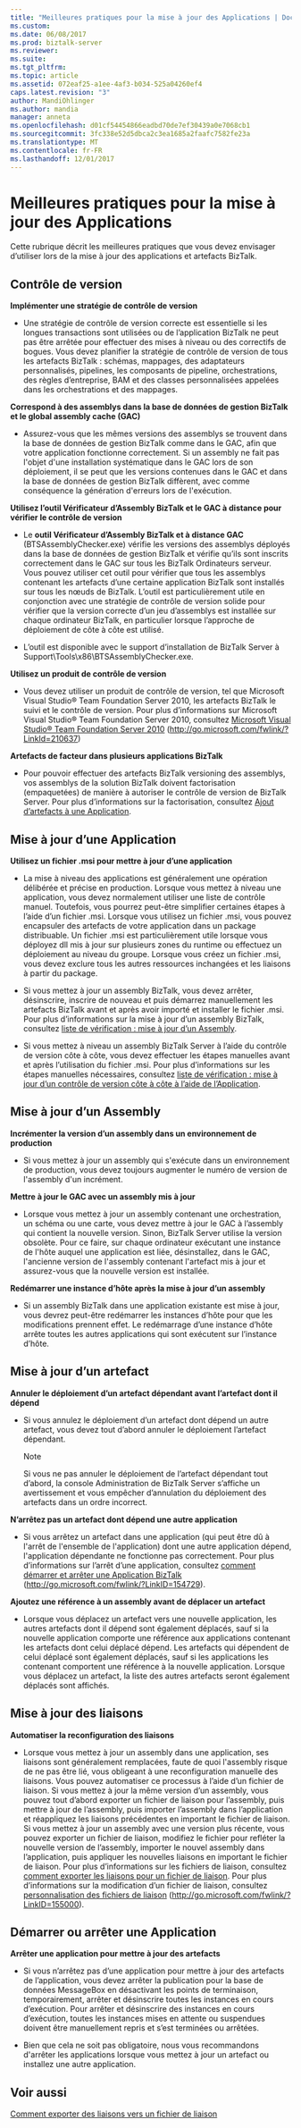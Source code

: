 ```yaml
---
title: "Meilleures pratiques pour la mise à jour des Applications | Documents Microsoft"
ms.custom: 
ms.date: 06/08/2017
ms.prod: biztalk-server
ms.reviewer: 
ms.suite: 
ms.tgt_pltfrm: 
ms.topic: article
ms.assetid: 072eaf25-a1ee-4af3-b034-525a04260ef4
caps.latest.revision: "3"
author: MandiOhlinger
ms.author: mandia
manager: anneta
ms.openlocfilehash: d01cf54454866eadbd70de7ef30439a0e7068cb1
ms.sourcegitcommit: 3fc338e52d5dbca2c3ea1685a2faafc7582fe23a
ms.translationtype: MT
ms.contentlocale: fr-FR
ms.lasthandoff: 12/01/2017
---
```

# <a name="best-practices-for-updating-applications"></a>Meilleures pratiques pour la mise à jour des Applications
Cette rubrique décrit les meilleures pratiques que vous devez envisager d’utiliser lors de la mise à jour des applications et artefacts BizTalk.  
  
## <a name="versioning"></a>Contrôle de version  
 **Implémenter une stratégie de contrôle de version**  
  
-   Une stratégie de contrôle de version correcte est essentielle si les longues transactions sont utilisées ou de l’application BizTalk ne peut pas être arrêtée pour effectuer des mises à niveau ou des correctifs de bogues. Vous devez planifier la stratégie de contrôle de version de tous les artefacts BizTalk : schémas, mappages, des adaptateurs personnalisés, pipelines, les composants de pipeline, orchestrations, des règles d’entreprise, BAM et des classes personnalisées appelées dans les orchestrations et des mappages.  
  
 **Correspond à des assemblys dans la base de données de gestion BizTalk et le global assembly cache (GAC)**  
  
-   Assurez-vous que les mêmes versions des assemblys se trouvent dans la base de données de gestion BizTalk comme dans le GAC, afin que votre application fonctionne correctement. Si un assembly ne fait pas l'objet d'une installation systématique dans le GAC lors de son déploiement, il se peut que les versions contenues dans le GAC et dans la base de données de gestion BizTalk diffèrent, avec comme conséquence la génération d'erreurs lors de l'exécution.  
  
 **Utilisez l’outil Vérificateur d’Assembly BizTalk et le GAC à distance pour vérifier le contrôle de version**  
  
-   Le **outil Vérificateur d’Assembly BizTalk et à distance GAC** (BTSAssemblyChecker.exe) vérifie les versions des assemblys déployés dans la base de données de gestion BizTalk et vérifie qu’ils sont inscrits correctement dans le GAC sur tous les BizTalk Ordinateurs serveur. Vous pouvez utiliser cet outil pour vérifier que tous les assemblys contenant les artefacts d’une certaine application BizTalk sont installés sur tous les nœuds de BizTalk. L’outil est particulièrement utile en conjonction avec une stratégie de contrôle de version solide pour vérifier que la version correcte d’un jeu d’assemblys est installée sur chaque ordinateur BizTalk, en particulier lorsque l’approche de déploiement de côte à côte est utilisé.  
  
-   L’outil est disponible avec le support d’installation de BizTalk Server à Support\Tools\x86\BTSAssemblyChecker.exe.  
  
 **Utilisez un produit de contrôle de version**  
  
-   Vous devez utiliser un produit de contrôle de version, tel que Microsoft Visual Studio® Team Foundation Server 2010, les artefacts BizTalk le suivi et le contrôle de version. Pour plus d’informations sur Microsoft Visual Studio® Team Foundation Server 2010, consultez [Microsoft Visual Studio® Team Foundation Server 2010](http://go.microsoft.com/fwlink/?LinkId=210637) (http://go.microsoft.com/fwlink/?LinkId=210637)  
  
 **Artefacts de facteur dans plusieurs applications BizTalk**  
  
-   Pour pouvoir effectuer des artefacts BizTalk versioning des assemblys, vos assemblys de la solution BizTalk doivent factorisation (empaquetées) de manière à autoriser le contrôle de version de BizTalk Server. Pour plus d’informations sur la factorisation, consultez [Ajout d’artefacts à une Application](../technical-guides/adding-artifacts-to-an-application.md).  
  
## <a name="updating-an-application"></a>Mise à jour d’une Application  
 **Utilisez un fichier .msi pour mettre à jour d’une application**  
  
-   La mise à niveau des applications est généralement une opération délibérée et précise en production. Lorsque vous mettez à niveau une application, vous devez normalement utiliser une liste de contrôle manuel. Toutefois, vous pourrez peut-être simplifier certaines étapes à l’aide d’un fichier .msi. Lorsque vous utilisez un fichier .msi, vous pouvez encapsuler des artefacts de votre application dans un package distribuable. Un fichier .msi est particulièrement utile lorsque vous déployez dll mis à jour sur plusieurs zones du runtime ou effectuez un déploiement au niveau du groupe. Lorsque vous créez un fichier .msi, vous devez exclure tous les autres ressources inchangées et les liaisons à partir du package.  
  
-   Si vous mettez à jour un assembly BizTalk, vous devez arrêter, désinscrire, inscrire de nouveau et puis démarrez manuellement les artefacts BizTalk avant et après avoir importé et installer le fichier .msi. Pour plus d’informations sur la mise à jour d’un assembly BizTalk, consultez [liste de vérification : mise à jour d’un Assembly](../technical-guides/checklist-updating-an-assembly.md).  
  
-   Si vous mettez à niveau un assembly BizTalk Server à l’aide du contrôle de version côte à côte, vous devez effectuer les étapes manuelles avant et après l’utilisation du fichier .msi. Pour plus d’informations sur les étapes manuelles nécessaires, consultez [liste de vérification : mise à jour d’un contrôle de version côte à côte à l’aide de l’Application](../technical-guides/checklist-updating-an-application-using-side-by-side-versioning.md).  
  
## <a name="updating-an-assembly"></a>Mise à jour d’un Assembly  
 **Incrémenter la version d’un assembly dans un environnement de production**  
  
-   Si vous mettez à jour un assembly qui s'exécute dans un environnement de production, vous devez toujours augmenter le numéro de version de l'assembly d'un incrément.  
  
 **Mettre à jour le GAC avec un assembly mis à jour**  
  
-   Lorsque vous mettez à jour un assembly contenant une orchestration, un schéma ou une carte, vous devez mettre à jour le GAC à l’assembly qui contient la nouvelle version. Sinon, BizTalk Server utilise la version obsolète. Pour ce faire, sur chaque ordinateur exécutant une instance de l'hôte auquel une application est liée, désinstallez, dans le GAC, l'ancienne version de l'assembly contenant l'artefact mis à jour et assurez-vous que la nouvelle version est installée.  
  
 **Redémarrer une instance d’hôte après la mise à jour d’un assembly**  
  
-   Si un assembly BizTalk dans une application existante est mise à jour, vous devrez peut-être redémarrer les instances d’hôte pour que les modifications prennent effet. Le redémarrage d’une instance d’hôte arrête toutes les autres applications qui sont exécutent sur l’instance d’hôte.  
  
## <a name="updating-an-artifact"></a>Mise à jour d’un artefact  
 **Annuler le déploiement d’un artefact dépendant avant l’artefact dont il dépend**  
  
-   Si vous annulez le déploiement d’un artefact dont dépend un autre artefact, vous devez tout d’abord annuler le déploiement l’artefact dépendant.  
  
    > [!NOTE]  
    >  Si vous ne pas annuler le déploiement de l’artefact dépendant tout d’abord, la console Administration de BizTalk Server s’affiche un avertissement et vous empêcher d’annulation du déploiement des artefacts dans un ordre incorrect.  
  
 **N’arrêtez pas un artefact dont dépend une autre application**  
  
-   Si vous arrêtez un artefact dans une application (qui peut être dû à l'arrêt de l'ensemble de l'application) dont une autre application dépend, l'application dépendante ne fonctionne pas correctement. Pour plus d’informations sur l’arrêt d’une application, consultez [comment démarrer et arrêter une Application BizTalk](http://go.microsoft.com/fwlink/?LinkID=154729) (http://go.microsoft.com/fwlink/?LinkID=154729).  
  
 **Ajoutez une référence à un assembly avant de déplacer un artefact**  
  
-   Lorsque vous déplacez un artefact vers une nouvelle application, les autres artefacts dont il dépend sont également déplacés, sauf si la nouvelle application comporte une référence aux applications contenant les artefacts dont celui déplacé dépend. Les artefacts qui dépendent de celui déplacé sont également déplacés, sauf si les applications les contenant comportent une référence à la nouvelle application. Lorsque vous déplacez un artefact, la liste des autres artefacts seront également déplacés sont affichés.  
  
## <a name="updating-bindings"></a>Mise à jour des liaisons  
 **Automatiser la reconfiguration des liaisons**  
  
-   Lorsque vous mettez à jour un assembly dans une application, ses liaisons sont généralement remplacées, faute de quoi l'assembly risque de ne pas être lié, vous obligeant à une reconfiguration manuelle des liaisons. Vous pouvez automatiser ce processus à l’aide d’un fichier de liaison. Si vous mettez à jour la même version d’un assembly, vous pouvez tout d’abord exporter un fichier de liaison pour l’assembly, puis mettre à jour de l’assembly, puis importer l’assembly dans l’application et réappliquez les liaisons précédentes en important le fichier de liaison. Si vous mettez à jour un assembly avec une version plus récente, vous pouvez exporter un fichier de liaison, modifiez le fichier pour refléter la nouvelle version de l’assembly, importer le nouvel assembly dans l’application, puis appliquer les nouvelles liaisons en important le fichier de liaison. Pour plus d’informations sur les fichiers de liaison, consultez [comment exporter les liaisons pour un fichier de liaison](../technical-guides/how-to-export-bindings-to-a-binding-file.md). Pour plus d’informations sur la modification d’un fichier de liaison, consultez [personnalisation des fichiers de liaison](http://go.microsoft.com/fwlink/?LinkID=155000) (http://go.microsoft.com/fwlink/?LinkID=155000).  
  
## <a name="starting-or-stopping-an-application"></a>Démarrer ou arrêter une Application  
 **Arrêter une application pour mettre à jour des artefacts**  
  
-   Si vous n’arrêtez pas d’une application pour mettre à jour des artefacts de l’application, vous devez arrêter la publication pour la base de données MessageBox en désactivant les points de terminaison, temporairement, arrêter et désinscrire toutes les instances en cours d’exécution. Pour arrêter et désinscrire des instances en cours d’exécution, toutes les instances mises en attente ou suspendues doivent être manuellement repris et s’est terminées ou arrêtées.  
  
-   Bien que cela ne soit pas obligatoire, nous vous recommandons d'arrêter les applications lorsque vous mettez à jour un artefact ou installez une autre application.  
  
## <a name="see-also"></a>Voir aussi  
 [Comment exporter des liaisons vers un fichier de liaison](../technical-guides/how-to-export-bindings-to-a-binding-file.md)